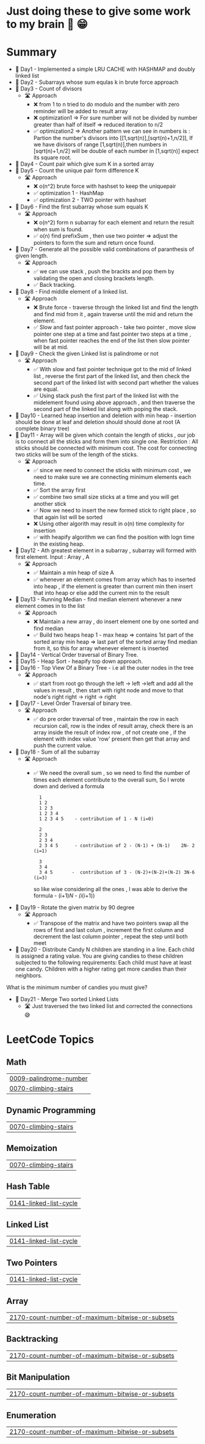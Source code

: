 # Just doing these to give some work to my brain 🧠 😁
# Summary 

* 📆 Day1 - Implemented a simple LRU CACHE with HASHMAP and doubly linked list
* 📆 Day2 - Subarrays whose sum equlas k in brute force approach
* 📆 Day3 - Count of divisors
  * 🛣️ Approach 
    * ❌ from 1 to n tried to do modulo and the number with zero reminder will be added to result array
    * ❌ optimization1 => For sure number will not be divided by number greater than half of itself => reduced iteration to n/2
    * ✅ optimization2 => Another pattern we can see in numbers is : Partion the  number's divisors into [[1,sqrt(n)],[sqrt(n)+1,n/2]],  If we have divisors of range [1,sqrt(n)],then numbers 
       in [sqrt(n)+1,n/2] will be double of each number in [1,sqrt(n)] expect its square root.
* 📆 Day4 - Count pair which give sum K in a sorted array
* 📆 Day5 - Count the unique pair form difference K
     * 🛣️ Approach
         * ❌ o(n^2) brute force with hashset to keep the uniquepair
         * ✅ optimization 1 - HashMap
         * ✅ optimization 2 - TWO pointer with hashset
* 📆 Day6 - Find the first subarray whose sum equals K
     * 🛣️ Approach
         * ❌ o(n^2) form n subarray for each element and return the result when sum is found.
         * ✅ o(n) find prefixSum , then use two pointer => adjust the pointers to form the sum and return once found.
* 📆 Day7 - Generate all the possible valid combinations of paranthesis of given length.
     * 🛣️ Approach
         * ✅ we can use stack , push the brackts and pop them by validating the open and closing brackets length.
         * ✅ Back tracking.
* 📆 Day8 - Find middle element of a linked list.
     * 🛣️ Approach
         * ❌ Brute force - traverse through the linked list and find the length and find mid from it , again traverse until the mid and return the element.
         * ✅ Slow and fast pointer approach - take two pointer , move slow pointer one step at a time and fast pointer two steps at a time , when fast pointer reaches the end of the list then
              slow pointer will be at mid.
* 📆 Day9 - Check the given Linked list is palindrome or not
     * 🛣️ Approach
        * ✅ With slow and fast pointer technique got to the mid of linked list , reverse the first part of the linked list, and then check the second part of the linked list with second part                 whether the values are equal.
        * ✅ Using stack push the first part of the linked list with the midelement found using above approach , and then traverse the second part of the linked list along with poping the stack.
* 📆 Day10 - Learned heap insertion and deletion with min heap - insertion should be done at leaf and deletion should should done at root (A complete binary tree)
* 📆 Day11 -  Array will be given which contain the length of sticks , our job is to connect all the sticks and form them into single one. Restriction : All sticks should be connected with minimum cost. The cost for connecting two sticks will be sum of the length of the sticks.
     * 🛣️ Approach
        * ✅ since we need to connect the sticks with minimum cost , we need to make sure we are connecting minimum elements each time.
        * ✅ Sort the array first
        * ✅ combine two small size sticks at a time and you will get another stick
        * ✅ Now we need to insert the new formed stick to right place , so that again list will be sorted
        * ❌ Using other algorith may result in o(n) time complexity for insertion
        * ✅ with heapify algorithm we can find the position with logn time in the existing heap.
* 📆 Day12 - Ath greatest element in a subarray , subarray will formed with first element. Input : Array , A
     * 🛣️ Approach
        * ✅ Maintain a min heap of size A
        * ✅ whenever an element comes from array which has to inserted into heap , if the element is greater than current min then insert that into heap or else add the current min to the 
          result
* 📆 Day13 - Running Median - find median element whenever a new element comes in to the list
     * 🛣️ Approach
        * ❌ Maintain a new array , do insert element one by one sorted and find median
        * ✅ Build two heaps heap 1 - max heap => contains 1st part of the sorted array min heap => last part of the sorted array find median from it, so this for array whenever element is inserted
* 📆 Day14 - Vertical Order traversal of Binary Tree.
* 📆 Day15 - Heap Sort - heapify top down approach.
* 📆 Day16 - Top View Of a Binary Tree - i.e all the outer nodes in the tree 
    * 🛣️ Approach
       * ✅ start from root go through the left -> left ->left and add all the values in result , then start with right node and move to that node's right right -> right -> right
* 📅 Day17 - Level Order Traversal of binary tree.
    * 🛣️ Approach
       * ✅ do pre order traversal of tree , maintain the row in each recursion call, row is the index of result array, check there is an array inside the result of index row , of not create one , if the element with index value 'row' present then get that array and push the current value.
* 📆 Day18 - Sum of all the subarray
    * 🛣️ Approach
       * ✅ We need the overall sum , so we need to find the number of times   each element contribute to the overall sum, So I wrote down and derived a formula

               1             
               1 2
               1 2 3
               1 2 3 4
               1 2 3 4 5    - contribution of 1 - N (i=0)

               2
               2 3
               2 3 4
               2 3 4 5      - contribution of 2 - (N-1) + (N-1)    2N- 2   (i=1)

               3
               3 4
               3 4 5       -  contribution of 3 - (N-2)+(N-2)+(N-2) 3N-6    (i=3)

         so like wise considering all the ones , I was able to derive the formula - (i+1)*N - (i*(i+1))
* 📆 Day19 - Rotate the given matrix by 90 degree
    * 🛣️ Approach 
        * ✅ Transpose of the matrix and have two pointers swap all the rows of first and last colum , increment the first column and decrement the last column pointer , repeat the step until both meet 
* 📆 Day20 -  Distribute Candy
N children are standing in a line. Each child is assigned a rating value.
You are giving candies to these children subjected to the following requirements:
Each child must have at least one candy.
Children with a higher rating get more candies than their neighbors.

What is the minimum number of candies you must give?
* 📆 Day21 - Merge Two sorted Linked Lists
   * 🛣️ Just traversed the two linked list and corrected the connections 😅


    
    




<!---LeetCode Topics Start-->
# LeetCode Topics
## Math
|  |
| ------- |
| [0009-palindrome-number](https://github.com/selvadharani192/Daily_Problem_Solving/tree/master/0009-palindrome-number) |
| [0070-climbing-stairs](https://github.com/selvadharani192/Daily_Problem_Solving/tree/master/0070-climbing-stairs) |
## Dynamic Programming
|  |
| ------- |
| [0070-climbing-stairs](https://github.com/selvadharani192/Daily_Problem_Solving/tree/master/0070-climbing-stairs) |
## Memoization
|  |
| ------- |
| [0070-climbing-stairs](https://github.com/selvadharani192/Daily_Problem_Solving/tree/master/0070-climbing-stairs) |
## Hash Table
|  |
| ------- |
| [0141-linked-list-cycle](https://github.com/selvadharani192/Daily_Problem_Solving/tree/master/0141-linked-list-cycle) |
## Linked List
|  |
| ------- |
| [0141-linked-list-cycle](https://github.com/selvadharani192/Daily_Problem_Solving/tree/master/0141-linked-list-cycle) |
## Two Pointers
|  |
| ------- |
| [0141-linked-list-cycle](https://github.com/selvadharani192/Daily_Problem_Solving/tree/master/0141-linked-list-cycle) |
## Array
|  |
| ------- |
| [2170-count-number-of-maximum-bitwise-or-subsets](https://github.com/selvadharani192/Daily_Problem_Solving/tree/master/2170-count-number-of-maximum-bitwise-or-subsets) |
## Backtracking
|  |
| ------- |
| [2170-count-number-of-maximum-bitwise-or-subsets](https://github.com/selvadharani192/Daily_Problem_Solving/tree/master/2170-count-number-of-maximum-bitwise-or-subsets) |
## Bit Manipulation
|  |
| ------- |
| [2170-count-number-of-maximum-bitwise-or-subsets](https://github.com/selvadharani192/Daily_Problem_Solving/tree/master/2170-count-number-of-maximum-bitwise-or-subsets) |
## Enumeration
|  |
| ------- |
| [2170-count-number-of-maximum-bitwise-or-subsets](https://github.com/selvadharani192/Daily_Problem_Solving/tree/master/2170-count-number-of-maximum-bitwise-or-subsets) |
<!---LeetCode Topics End-->